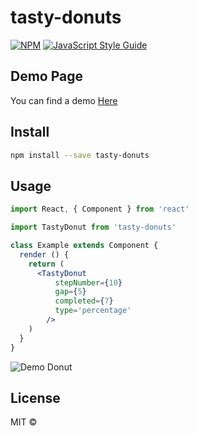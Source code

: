 # tasty-donuts

> 

[![NPM](https://img.shields.io/npm/v/tasty-donuts.svg)](https://www.npmjs.com/package/tasty-donuts) [![JavaScript Style Guide](https://img.shields.io/badge/code_style-standard-brightgreen.svg)](https://standardjs.com)

## Demo Page

You can find a demo [Here](https://yuledev.github.io/tasty-donuts/) 

## Install

```bash
npm install --save tasty-donuts
```

## Usage

```jsx
import React, { Component } from 'react'

import TastyDonut from 'tasty-donuts'

class Example extends Component {
  render () {
    return (
      <TastyDonut
          stepNumber={10}
          gap={5}
          completed={7}
          type='percentage'
        />
    )
  }
}
```

![Demo Donut](../assets/donut.png?raw=true)

## License

MIT © [](https://github.com/)
